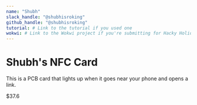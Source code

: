 ```yaml
---
name: "Shubh"
slack_handle: "@shubhisroking"
github_handle: "@shubhisroking"
tutorial: # Link to the tutorial if you used one
wokwi: # Link to the Wokwi project if you're submitting for Hacky Holidays
---
```


# Shubh's NFC Card

<!-- Describe your board in 2-3 sentences. What are you making? What will it do? -->
This is a PCB card that lights up when it goes near your phone and opens a link.

<!-- How much is it going to cost? -->
$37.6

<!-- Tell us a little bit about your design process. What were some challenges? What helped? ***Totally optional*** -->
